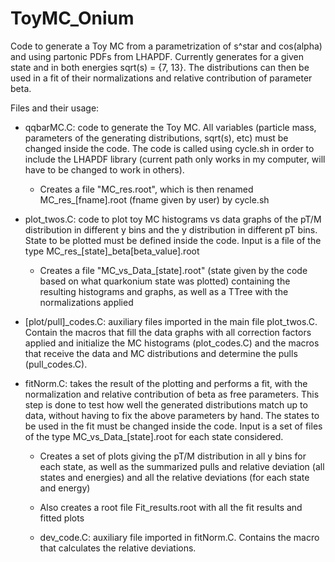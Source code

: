 # ToyMC_Onium

Code to generate a Toy MC from a parametrization of s^star and cos(alpha) and using partonic PDFs from LHAPDF. Currently generates for a given state and in both
energies sqrt(s) = {7, 13}. The distributions can then be used in a fit of their normalizations and relative contribution of parameter beta.

Files and their usage:
  
* qqbarMC.C: code to generate the Toy MC. All variables (particle mass, parameters of the generating distributions, sqrt(s), etc) must be changed inside the code.
The code is called using cycle.sh in order to include the LHAPDF library (current path only works in my computer, will have to be changed to work in others). 
  
  - Creates a file "MC_res.root", which is then renamed MC_res_[fname].root (fname given by user) by cycle.sh
  
* plot_twos.C: code to plot toy MC histograms vs data graphs of the pT/M distribution in different y bins and the y distribution in different pT bins. 
State to be plotted must be defined inside the code. Input is a file of the type MC_res_[state]_beta[beta_value].root

  - Creates a file "MC_vs_Data_[state].root" (state given by the code based on what quarkonium state was plotted) containing the resulting histograms
  and graphs, as well as a TTree with the normalizations applied

* [plot/pull]_codes.C: auxiliary files imported in the main file plot_twos.C. Contain the macros that fill the data graphs with all correction factors applied and
initialize the MC histograms (plot_codes.C) and the macros that receive the data and MC distributions and determine the pulls (pull_codes.C).

* fitNorm.C: takes the result of the plotting and performs a fit, with the normalization and relative contribution of beta as free parameters. This step is done to
test how well the generated distributions match up to data, without having to fix the above parameters by hand. The states to be used in the fit must be changed inside
the code. Input is a set of files of the type MC_vs_Data_[state].root for each state considered.

    - Creates a set of plots giving the pT/M distribution in all y bins for each state, as well as the summarized pulls and relative deviation (all states and energies) 
  and all the relative deviations (for each state and energy)
  
    - Also creates a root file Fit_results.root with all the fit results and fitted plots
    
  * dev_code.C: auxiliary file imported in fitNorm.C. Contains the macro that calculates the relative deviations.
